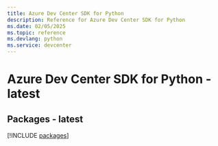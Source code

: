 ```yaml
---
title: Azure Dev Center SDK for Python
description: Reference for Azure Dev Center SDK for Python
ms.date: 02/05/2025
ms.topic: reference
ms.devlang: python
ms.service: devcenter
---
```

# Azure Dev Center SDK for Python - latest
## Packages - latest
[!INCLUDE [packages](dev-center-index.md)]